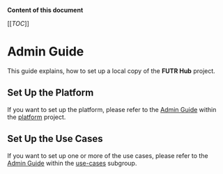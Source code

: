 **Content of this document**  

[[_TOC_]]

# Admin Guide
This guide explains, how to set up a local copy of the **FUTR Hub** project.
## Set Up the Platform
If you want to set up the platform, please refer to the [Admin Guide](https://gitlab.com/berlintxl/futr-hub/platform/data-platform/-/blob/master/00_documents/INSTALL.md) within the [platform](https://gitlab.com/berlintxl/futr-hub/platform) project.
## Set Up the Use Cases
If you want to set up one or more of the use cases, please refer to the [Admin Guide](https://gitlab.com/berlintxl/futr-hub/use-cases/getting-started/-/blob/master/AdminGuide.md) within the [use-cases](https://gitlab.com/berlintxl/futr-hub/use-cases) subgroup.

